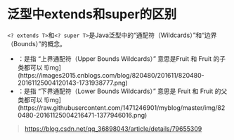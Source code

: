 # 泛型中extends和super的区别

`<? extends T>`和`<? super T>`是Java泛型中的“通配符（Wildcards）”和“边界（Bounds）”的概念。

-   <? extends Fruit>：是指 “上界通配符（Upper Bounds Wildcards）”

    意思是Fruit  和 Fruit 的子类都可以

    ![img](https://images2015.cnblogs.com/blog/820480/201611/820480-20161125004120143-1731938777.png)

-   <? super Fruit>：是指 “下界通配符（Lower Bounds Wildcards）”

    意思是 Fruit 和  Fruit 的父类都可以

    ![img](https://raw.githubusercontent.com/1471246901/myblog/master/img/820480-20161125004216471-1377946016.png)

>   https://blog.csdn.net/qq_36898043/article/details/79655309